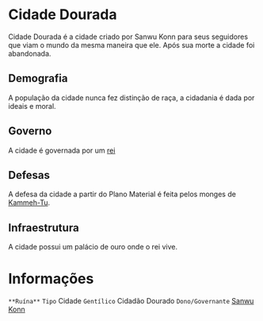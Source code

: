 <!-- TITLE: Cidade Dourada -->
<!-- SUBTITLE: Visão geral sobre Cidade Dourada -->

# Cidade Dourada
Cidade Dourada é a cidade criado por Sanwu Konn para seus seguidores que viam o mundo da mesma maneira que ele. Após sua morte a cidade foi abandonada.

## Demografia
A população da cidade nunca fez distinção de raça, a cidadania é dada por ideais e moral.

## Governo
A cidade é governada por um [rei]()

## Defesas
A defesa da cidade a partir do Plano Material é feita pelos monges de [Kammeh-Tu]().

## Infraestrutura
A cidade possui um palácio de ouro onde o rei vive.

# Informações
`**Ruína**`
`Tipo` Cidade
`Gentílico` Cidadão Dourado
`Dono/Governante` [Sanwu Konn]()


